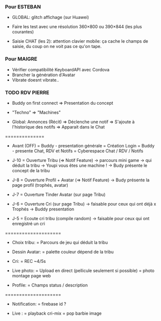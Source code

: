 ### Pour ESTEBAN

- GLOBAL: glitch affichage (sur Huawei)

- Faire les test avec une résolution 360×800 ou 390×844 (les plus courantes)

<!-- - Filtre SVG peu lisible, peut être envisager de ne l'appliquer qu'après inactivité en fadeIN,
et le retirer lorsque l'utilisateur intéragit ? -->

<!-- - Bouton menu en bas trop petits
- Police limite en taille -->

<!-- - Bouton menu en bas: ordre pas lisible: l'endroit d'où on commence doit être le bouton de gauche.
Soit on commence par le profile user, soit on met le bouton cyberespace à gauche. -->

- Saisie CHAT (les 2): attention clavier mobile: ça cache le champs de saisie, du coup on ne voit pas 
ce qu'on tape. 

<!-- - Je pense qu'il y a trop de choses sur les pages Profil et Tribu.
    => Peut être mettre notification et RDV dans un onglet spécifique
    => Peut être pouvoir alterner entre Chat Tribu et classement sur la page Tribu ?
        j'ai un doute sur le chat tribu, à première vue il semble redondant.. à voir. -->

### Pour MAIGRE

- Vérifier compatibilité KeyboardAPI avec Cordova
- Brancher la génération d'Avatar
- Vibrate doesnt vibrate..




### TODO RDV PIERRE

- Buddy on first connect => Presentation du concept

- "Techno" => "Machines"

- Global: Annonces (Récit)
    => Déclenche une notif
    => S'ajoute à l'historique des notifs 
    => Apparait dans le Chat

==============

- Avant (OFF)
    = Buddy - presentation générale 
    = Création Login
    = Buddy - presente Chat, RDV et Notifs
    = Cyberespace Chat / RDV / Notifs
- J-10 
    = Ouverture Tribu (=> Notif Feature)
        -> parcours mini game -> qui déduit la tribu
        -> Youpi vous êtes une machine !
        -> Budy présente le concept de la tribu
- J-8
    = Ouverture Profil + Avatar (=> Notif Feature)
        -> Budy présente la page profil (trophés, avatar)

- J-7
    = Ouverture Tinder Avatar (sur page Tribu)

- J-6
    = Ouverture Cri (sur page Tribu)
        -> faisable pour ceux qui ont déjà x Trophés
        -> Buddy presentation

- J-5
    = Ecoute cri tribu (compile random)
        -> faisable pour ceux qui ont enregistré un cri



====================

- Choix tribu: 
    = Parcours de jeu qui déduit la tribu

- Dessin Avatar:
    = palette couleur dépend de la tribu

- Cri:
    = REC ~4/5s

- Live photo:
    = Upload en direct (pellicule seulement si possible)
    = photo montage page web

- Profile:
    = Champs status / description


====================

- Notification:
    = firebase id ?

- Live :
    = playback cri-mix
    = pop barbie image


